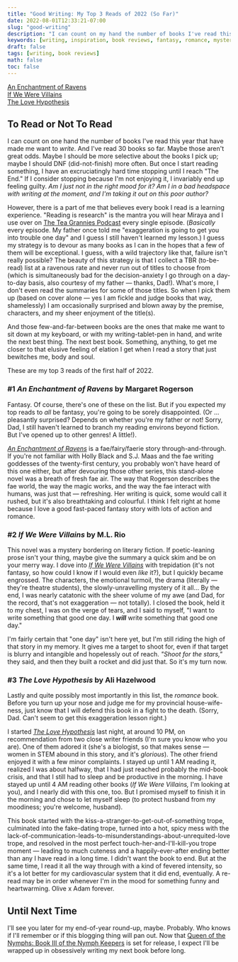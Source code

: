 ```yaml
---
title: "Good Writing: My Top 3 Reads of 2022 (So Far)"
date: 2022-08-01T12:33:21-07:00
slug: "good-writing"
description: "I can count on my hand the number of books I've read this year that have made me want to write."
keywords: [writing, inspiration, book reviews, fantasy, romance, mystery]
draft: false
tags: [writing, book reviews]
math: false
toc: false
---
```


[An Enchantment of Ravens](#1-an-enchantment-of-ravens-by-margaret-rogerson)<br>
[If We Were Villains](#2-if-we-were-villains-by-ml-rio)<br>
[The Love Hypothesis](#3-the-love-hypothesis-by-ali-hazelwood)

## To Read or Not To Read
I can count on one hand the number of books I've read this year that have made me want to *write*. And I've read 30 books so far. Maybe those aren't great odds. Maybe I should be more selective about the books I pick up; maybe I should DNF (did-not-finish) more often. But once I start reading something, I have an excruciatingly hard time stopping until I reach "The End." If I consider stopping because I'm not enjoying it, I invariably end up feeling guilty. *Am I just not in the right mood for it? Am I in a bad headspace with writing at the moment, and I'm taking it out on this poor author?*

However, there is a part of me that believes every book I read is a learning experience. "Reading is research" is the mantra you will hear Miraya and I use over on [The Tea Grannies Podcast](https://shows.acast.com/the-tea-grannies) every single episode. (*Basically* every episode. My father once told me "exaggeration is going to get you into trouble one day" and I guess I still haven't learned my lesson.) I guess my strategy is to devour as many books as I can in the hopes that a few of them will be exceptional. I guess, with a wild trajectory like that, failure isn't really possible? The beauty of this strategy is that I collect a TBR (to-be-read) list at a ravenous rate and never run out of titles to choose from (which is simultaneously bad for the decision-anxiety I go through on a day-to-day basis, also courtesy of my father &mdash; thanks, Dad!). What's more, I don't even read the summaries for some of those titles. So when I pick them up (based on cover alone &mdash; yes I am fickle and judge books that way, shamelessly) I am occasionally surprised and blown away by the premise, characters, and my sheer enjoyment of the title(s).

And those few-and-far-between books are the ones that make me want to sit down at my keyboard, or with my writing-tablet-pen in hand, and write the next best thing. The next best book. Something, anything, to get me closer to that elusive feeling of elation I get when I read a story that just bewitches me, body and soul.

These are my top 3 reads of the first half of 2022.

### #1 *An Enchantment of Ravens* by Margaret Rogerson
Fantasy. Of course, there's one of these on the list. But if you expected my top reads to *all* be fantasy, you're going to be sorely disappointed. (Or ... pleasantly surprised? Depends on whether you're my father or not! Sorry, Dad, I still haven't learned to branch my reading environs beyond fiction. But I've opened up to other genres! A little!).

[*An Enchantment of Ravens*](https://app.thestorygraph.com/books/190eee2a-bead-409d-9e08-a21af1beeeed) is a fae/fairy/faerie story through-and-through. If you're not familiar with Holly Black and S.J. Maas and the fae writing goddesses of the twenty-first century, you probably won't have heard of this one either, but after devouring those other series, this stand-alone novel was a breath of fresh fae air. The way that Rogerson describes the fae world, the way the magic works, and the way the fae interact with humans, was just that &mdash; refreshing. Her writing is quick, some would call it rushed, but it's also breathtaking and colourful. I think I felt right at home because I love a good fast-paced fantasy story with lots of action and romance.

### #2 *If We Were Villains* by M.L. Rio
This novel was a mystery bordering on literary fiction. If poetic-leaning prose isn't your thing, maybe give the summary a quick skim and be on your merry way. I dove into [*If We Were Villains*](https://app.thestorygraph.com/books/f28e49bd-b6ec-49a3-99e5-4886c96077c9) with trepidation (it's not fantasy, so how could I know if I would even *like* it?), but I quickly became engrossed. The characters, the emotional turmoil, the drama (literally &mdash; they're theatre students), the slowly-unravelling mystery of it all... By the end, I was nearly catatonic with the sheer volume of my awe (and Dad, for the record, that's not exaggeration &mdash; not totally). I closed the book, held it to my chest, I was on the verge of tears, and I said to myself, "I want to write something that good one day. I **_will_** write something that good one day."

I'm fairly certain that "one day" isn't here yet, but I'm still riding the high of that story in my memory. It gives me a target to shoot for, even if that target is blurry and intangible and hopelessly out of reach. *"Shoot for the stars,"* they said, and then they built a rocket and did just that. So it's my turn now.

### #3 *The Love Hypothesis* by Ali Hazelwood
Lastly and quite possibly most importantly in this list, the *romance* book. Before you turn up your nose and judge me for my provincial house-wife-ness, just know that I will defend this book in a fight to the death. (Sorry, Dad. Can't seem to get this exaggeration lesson right.)

I started [*The Love Hypothesis*](https://app.thestorygraph.com/books/98385e64-9c08-48bd-a3fc-c7751a9341fe) last night, at around 10 PM, on recommendation from two close writer friends (I'm sure you know who you are). One of them adored it (she's a biologist, so that makes sense &mdash; women in STEM abound in this story, and it's *glorious*). The other friend enjoyed it with a few minor complaints. I stayed up until 1 AM reading it, realized I was about halfway, that I had just reached probably the mid-book crisis, and that I still had to sleep and be productive in the morning. I have stayed up until 4 AM reading other books (*If We Were Villains,* I'm looking at you), and I nearly did with this one, too. But I promised myself to finish it in the morning and chose to let myself sleep (to protect husband from my moodiness; you're welcome, husband).

This book started with the kiss-a-stranger-to-get-out-of-something trope, culminated into the fake-dating trope, turned into a hot, spicy mess with the lack-of-communication-leads-to-misunderstandings-about-unrequited-love trope, and resolved in the most perfect touch-her-and-I'll-kill-you trope moment &mdash; leading to much cuteness and a happily-ever-after ending better than any I have read in a long time. I didn't want the book to end. But at the same time, I read it all the way through with a kind of fevered intensity, so it's a lot better for my cardiovascular system that it did end, eventually. A re-read may be in order whenever I'm in the mood for something funny and heartwarming. Olive x Adam forever.

## Until Next Time
I'll see you later for my end-of-year round-up, maybe. Probably. Who knows if I'll remember or if this blogging thing will pan out. Now that [Queen of the Nymphs: Book III of the Nymph Keepers](https://books2read.com/queenofthenymphs) is set for release, I expect I'll be wrapped up in obsessively writing my next book before long.